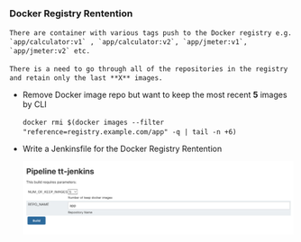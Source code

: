 ### Docker Registry Rentention
    
    There are container with various tags push to the Docker registry e.g. `app/calculator:v1` , `app/calculator:v2`, `app/jmeter:v1`, `app/jmeter:v2` etc.

    There is a need to go through all of the repositories in the registry and retain only the last **X** images. 

- Remove Docker image repo but want to keep the most recent **5** images by CLI
  
  `docker rmi $(docker images --filter "reference=registry.example.com/app" -q | tail -n +6)`

- Write a Jenkinsfile for the Docker Registry Rentention
 
  ![Jenkins Job](/images/jenkins.png)